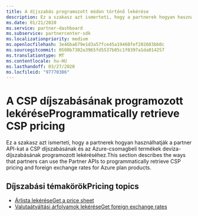 ```yaml
---
title: A díjszabás programozott módon történő lekérése
description: Ez a szakasz azt ismerteti, hogy a partnerek hogyan használhatják a partner API-kat az Azure-csomag termékeinek díjszabási és deviza-díjszabásának programozott lekéréséhez.
ms.date: 01/21/2020
ms.service: partner-dashboard
ms.subservice: partnercenter-sdk
ms.localizationpriority: medium
ms.openlocfilehash: 3e46ba679e1d3a57fce45a19460fef202603bb0c
ms.sourcegitcommit: 0508b7302a3965fd5537b05c1f0397a1da014257
ms.translationtype: MT
ms.contentlocale: hu-HU
ms.lasthandoff: 03/27/2020
ms.locfileid: "97770386"
---
```

# <a name="programmatically-retrieve-csp-pricing"></a><span data-ttu-id="96101-103">A CSP díjszabásának programozott lekérése</span><span class="sxs-lookup"><span data-stu-id="96101-103">Programmatically retrieve CSP pricing</span></span>

<span data-ttu-id="96101-104">Ez a szakasz azt ismerteti, hogy a partnerek hogyan használhatják a partner API-kat a CSP díjszabásának és az Azure-csomagbeli termékek deviza-díjszabásának programozott lekéréséhez.</span><span class="sxs-lookup"><span data-stu-id="96101-104">This section describes the ways that partners can use the Partner APIs to programmatically retrieve CSP pricing and foreign exchange rates for Azure plan products.</span></span>

## <a name="pricing-topics"></a><span data-ttu-id="96101-105">Díjszabási témakörök</span><span class="sxs-lookup"><span data-stu-id="96101-105">Pricing topics</span></span>

- [<span data-ttu-id="96101-106">Árlista lekérése</span><span class="sxs-lookup"><span data-stu-id="96101-106">Get a price sheet</span></span>](get-a-price-sheet.md)
- [<span data-ttu-id="96101-107">Valutaátváltási árfolyamok lekérése</span><span class="sxs-lookup"><span data-stu-id="96101-107">Get foreign exchange rates</span></span>](get-foreign-exchange-rates.md)
